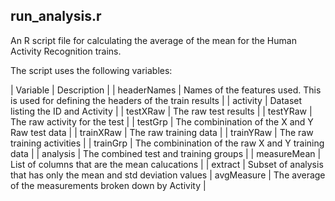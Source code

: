 ## run_analysis.r

An R script file for calculating the average of the mean for the Human Activity Recognition trains.

The script uses the following variables:


| Variable     | Description     |
| headerNames  | Names of the features used.  This is used for defining the headers of the train results |
| activity     | Dataset listing the ID and Activity |
| testXRaw     | The raw test results |
| testYRaw     | The raw activity for the test |
| testGrp      | The combinination of the X and Y Raw test data |
| trainXRaw    | The raw training data |
| trainYRaw    | The raw training activities  |
| trainGrp     | The combinination of the raw X and Y training data |
| analysis     | The combined test and training groups |
| measureMean  | List of columns that are the mean calucations |
| extract      | Subset of analysis that has only the mean and std deviation values
| avgMeasure   | The average of the measurements broken down by Activity |